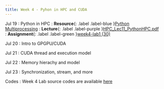 ```yaml
---
title: Week 4 - Pyhon in HPC and CUDA
---
```

Jul 19 
: Python in HPC
: **Resource**{: .label .label-blue }[Python Multiprocessing](https://docs.python.org/3/library/multiprocessing.html)
: **Lecture**{: .label .label-purple }[HPC_Lec11_PythonHPC.pdf](../slides/HPC_Lec11_PythonHPC.pdf)
: **Assignment**{: .label .label-green }[week4-lab1 (30)](../assignments/week4_lab1)

Jul 20
: Intro to GPGPU/CUDA

Jul 21
: CUDA thread and execution model

Jul 22
: Memory hierachy and model

Jul 23
: Synchronization, stream, and more

Codes
: Week 4 Lab source codes are available [here](https://github.com/BioHPC/HPC-GIST-Summer2021/tree/main/codes/week4)
